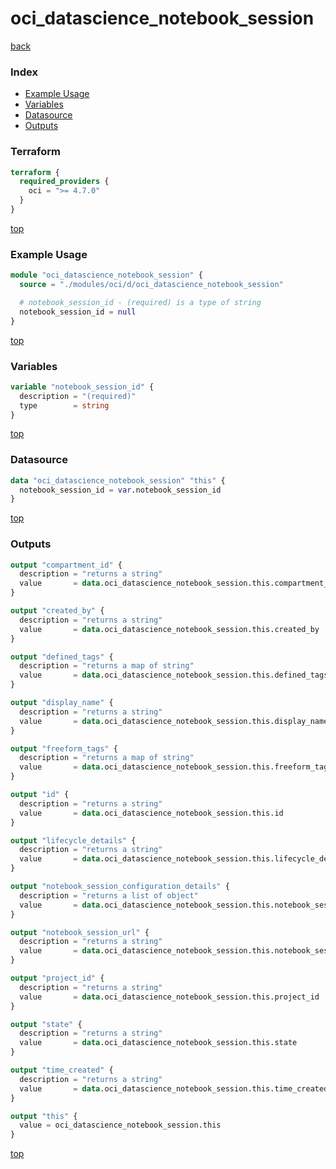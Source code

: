 # oci_datascience_notebook_session

[back](../oci.md)

### Index

- [Example Usage](#example-usage)
- [Variables](#variables)
- [Datasource](#datasource)
- [Outputs](#outputs)

### Terraform

```terraform
terraform {
  required_providers {
    oci = ">= 4.7.0"
  }
}
```

[top](#index)

### Example Usage

```terraform
module "oci_datascience_notebook_session" {
  source = "./modules/oci/d/oci_datascience_notebook_session"

  # notebook_session_id - (required) is a type of string
  notebook_session_id = null
}
```

[top](#index)

### Variables

```terraform
variable "notebook_session_id" {
  description = "(required)"
  type        = string
}
```

[top](#index)

### Datasource

```terraform
data "oci_datascience_notebook_session" "this" {
  notebook_session_id = var.notebook_session_id
}
```

[top](#index)

### Outputs

```terraform
output "compartment_id" {
  description = "returns a string"
  value       = data.oci_datascience_notebook_session.this.compartment_id
}

output "created_by" {
  description = "returns a string"
  value       = data.oci_datascience_notebook_session.this.created_by
}

output "defined_tags" {
  description = "returns a map of string"
  value       = data.oci_datascience_notebook_session.this.defined_tags
}

output "display_name" {
  description = "returns a string"
  value       = data.oci_datascience_notebook_session.this.display_name
}

output "freeform_tags" {
  description = "returns a map of string"
  value       = data.oci_datascience_notebook_session.this.freeform_tags
}

output "id" {
  description = "returns a string"
  value       = data.oci_datascience_notebook_session.this.id
}

output "lifecycle_details" {
  description = "returns a string"
  value       = data.oci_datascience_notebook_session.this.lifecycle_details
}

output "notebook_session_configuration_details" {
  description = "returns a list of object"
  value       = data.oci_datascience_notebook_session.this.notebook_session_configuration_details
}

output "notebook_session_url" {
  description = "returns a string"
  value       = data.oci_datascience_notebook_session.this.notebook_session_url
}

output "project_id" {
  description = "returns a string"
  value       = data.oci_datascience_notebook_session.this.project_id
}

output "state" {
  description = "returns a string"
  value       = data.oci_datascience_notebook_session.this.state
}

output "time_created" {
  description = "returns a string"
  value       = data.oci_datascience_notebook_session.this.time_created
}

output "this" {
  value = oci_datascience_notebook_session.this
}
```

[top](#index)